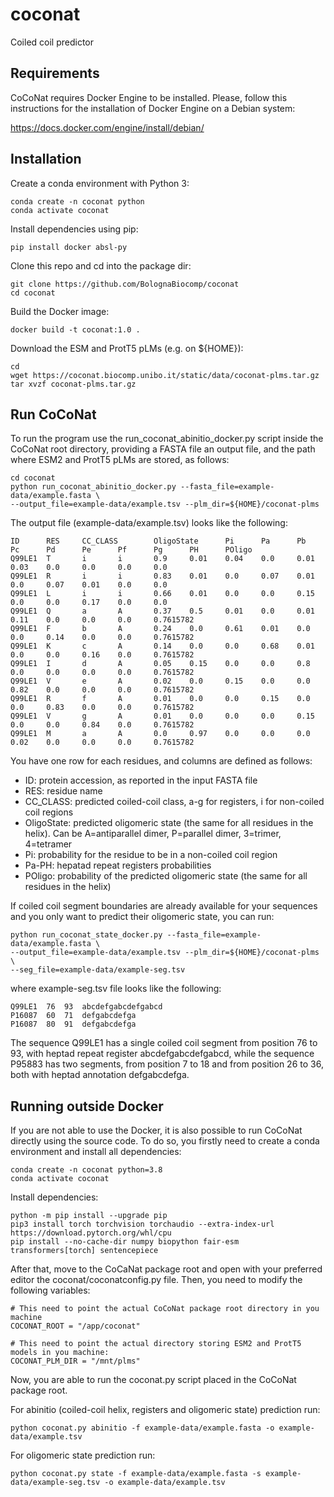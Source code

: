 # coconat
Coiled coil predictor

## Requirements

CoCoNat requires Docker Engine to be installed. Please, follow this instructions
for the installation of Docker Engine on a Debian system:

https://docs.docker.com/engine/install/debian/

## Installation

Create a conda environment with Python 3:

```
conda create -n coconat python
conda activate coconat
```

Install dependencies using pip:

```
pip install docker absl-py
```

Clone this repo and cd into the package dir:

```
git clone https://github.com/BolognaBiocomp/coconat
cd coconat
```

Build the Docker image:

```
docker build -t coconat:1.0 .
```

Download the ESM and ProtT5 pLMs (e.g. on ${HOME}):

```
cd
wget https://coconat.biocomp.unibo.it/static/data/coconat-plms.tar.gz
tar xvzf coconat-plms.tar.gz
```

## Run CoCoNat

To run the program use the run_coconat_abinitio_docker.py script inside the
CoCoNat root directory, providing a FASTA file an output file, and the path
where ESM2 and ProtT5 pLMs are stored, as follows:

```
cd coconat
python run_coconat_abinitio_docker.py --fasta_file=example-data/example.fasta \
--output_file=example-data/example.tsv --plm_dir=${HOME}/coconat-plms
```

The output file (example-data/example.tsv) looks like the following:

```
ID      RES     CC_CLASS        OligoState      Pi      Pa      Pb      Pc      Pd      Pe      Pf      Pg      PH      POligo
Q99LE1  T       i       i       0.9     0.01    0.04    0.0     0.01    0.03    0.0     0.0     0.0     0.0
Q99LE1  R       i       i       0.83    0.01    0.0     0.07    0.01    0.0     0.07    0.01    0.0     0.0
Q99LE1  L       i       i       0.66    0.01    0.0     0.0     0.15    0.0     0.0     0.17    0.0     0.0
Q99LE1  Q       a       A       0.37    0.5     0.01    0.0     0.01    0.11    0.0     0.0     0.0     0.7615782
Q99LE1  F       b       A       0.24    0.0     0.61    0.01    0.0     0.0     0.14    0.0     0.0     0.7615782
Q99LE1  K       c       A       0.14    0.0     0.0     0.68    0.01    0.0     0.0     0.16    0.0     0.7615782
Q99LE1  I       d       A       0.05    0.15    0.0     0.0     0.8     0.0     0.0     0.0     0.0     0.7615782
Q99LE1  V       e       A       0.02    0.0     0.15    0.0     0.0     0.82    0.0     0.0     0.0     0.7615782
Q99LE1  R       f       A       0.01    0.0     0.0     0.15    0.0     0.0     0.83    0.0     0.0     0.7615782
Q99LE1  V       g       A       0.01    0.0     0.0     0.0     0.15    0.0     0.0     0.84    0.0     0.7615782
Q99LE1  M       a       A       0.0     0.97    0.0     0.0     0.0     0.02    0.0     0.0     0.0     0.7615782
```

You have one row for each residues, and columns are defined as follows:

* ID: protein accession, as reported in the input FASTA file
* RES: residue name
* CC_CLASS: predicted coiled-coil class, a-g for registers, i for non-coiled coil regions
* OligoState: predicted oligomeric state (the same for all residues in the helix). Can be A=antiparallel dimer, P=parallel dimer, 3=trimer, 4=tetramer
* Pi: probability for the residue to be in a non-coiled coil region
* Pa-PH: hepatad repeat registers probabilities
* POligo: probability of the predicted oligomeric state (the same for all residues in the helix)

If coiled coil segment boundaries are already available for your sequences and
you only want to predict their oligomeric state, you can run:

```
python run_coconat_state_docker.py --fasta_file=example-data/example.fasta \
--output_file=example-data/example.tsv --plm_dir=${HOME}/coconat-plms \
--seg_file=example-data/example-seg.tsv
```

where example-seg.tsv file looks like the following:
```
Q99LE1  76  93  abcdefgabcdefgabcd
P16087  60  71  defgabcdefga
P16087  80  91  defgabcdefga
```

The sequence Q99LE1 has a single coiled coil segment from position 76 to 93,
with heptad repeat register abcdefgabcdefgabcd, while the sequence P95883 has
two segments, from position 7 to 18 and from position 26 to 36, both with
heptad annotation defgabcdefga.

## Running outside Docker

If you are not able to use the Docker, it is also possible to run CoCoNat directly using the source code. To do so, you firstly need to create a conda environment and install all dependencies:

```
conda create -n coconat python=3.8
conda activate coconat
```

Install dependencies:

```
python -m pip install --upgrade pip
pip3 install torch torchvision torchaudio --extra-index-url https://download.pytorch.org/whl/cpu
pip install --no-cache-dir numpy biopython fair-esm transformers[torch] sentencepiece
```

After that, move to the CoCaNat package root and open with your preferred editor the coconat/coconatconfig.py file.
Then, you need to modify the following variables:

```
# This need to point the actual CoCoNat package root directory in you machine
COCONAT_ROOT = "/app/coconat"

# This need to point the actual directory storing ESM2 and ProtT5 models in you machine:
COCONAT_PLM_DIR = "/mnt/plms"
```

Now, you are able to run the coconat.py script placed in the CoCoNat package root.

For abinitio (coiled-coil helix, registers and oligomeric state) prediction run:
```
python coconat.py abinitio -f example-data/example.fasta -o example-data/example.tsv
```

For oligomeric state prediction run:

```
python coconat.py state -f example-data/example.fasta -s example-data/example-seg.tsv -o example-data/example.tsv
```
